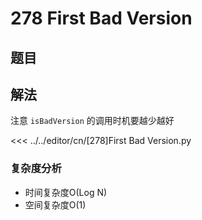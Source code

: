 # 278 First Bad Version

## 题目
<!--@include: ../../editor/cn/doc/content/[278]First Bad Version.md-->
 

## 解法
注意 `isBadVersion` 的调用时机要越少越好

<<< ../../editor/cn/[278]First Bad Version.py

### 复杂度分析
- 时间复杂度O(Log N)
- 空间复杂度O(1)